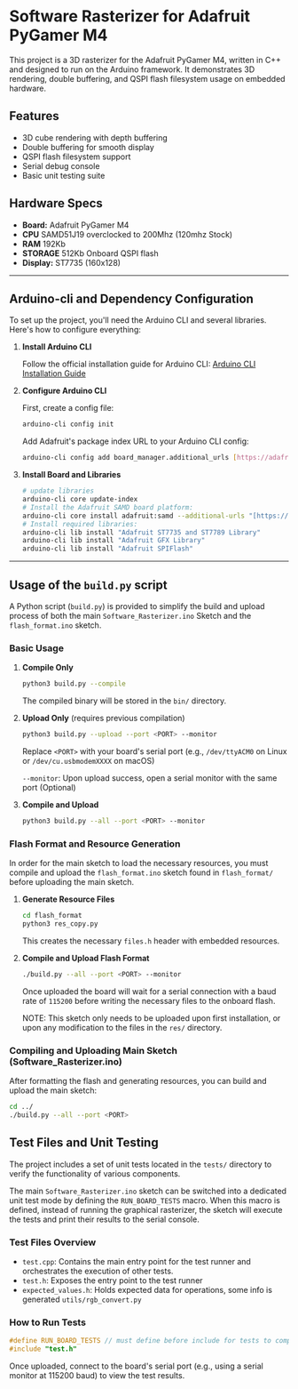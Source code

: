 # Software Rasterizer for Adafruit PyGamer M4

This project is a 3D rasterizer for the Adafruit PyGamer M4, written in C++ and designed to run on the Arduino framework. It demonstrates 3D rendering, double buffering, and QSPI flash filesystem usage on embedded hardware.

## Features

- 3D cube rendering with depth buffering
- Double buffering for smooth display
- QSPI flash filesystem support
- Serial debug console
- Basic unit testing suite

## Hardware Specs

- **Board:** Adafruit PyGamer M4
- **CPU** SAMD51J19 overclocked to 200Mhz (120mhz Stock)
- **RAM** 192Kb
- **STORAGE** 512Kb Onboard QSPI flash
- **Display:** ST7735 (160x128)

---

## Arduino-cli and Dependency Configuration

To set up the project, you'll need the Arduino CLI and several libraries. Here's how to configure everything:

1.  **Install Arduino CLI**

    Follow the official installation guide for Arduino CLI: [Arduino CLI Installation Guide](https://arduino.github.io/arduino-cli/latest/installation/)

2.  **Configure Arduino CLI**

    First, create a config file:

    ```sh
    arduino-cli config init
    ```

    Add Adafruit's package index URL to your Arduino CLI config:

    ```sh
    arduino-cli config add board_manager.additional_urls [https://adafruit.github.io/arduino-board-index/package_adafruit_index.json](https://adafruit.github.io/arduino-board-index/package_adafruit_index.json)
    ```

3.  **Install Board and Libraries**

    ```sh
    # update libraries
    arduino-cli core update-index
    # Install the Adafruit SAMD board platform:
    arduino-cli core install adafruit:samd --additional-urls "[https://adafruit.github.io/arduino-board-index/package_adafruit_index.json](https://adafruit.github.io/arduino-board-index/package_adafruit_index.json)"
    # Install required libraries:
    arduino-cli lib install "Adafruit ST7735 and ST7789 Library"
    arduino-cli lib install "Adafruit GFX Library"
    arduino-cli lib install "Adafruit SPIFlash"
    ```

---

## Usage of the `build.py` script

A Python script (`build.py`) is provided to simplify the build and upload process of both the main `Software_Rasterizer.ino` Sketch and the `flash_format.ino` sketch.

### Basic Usage

1.  **Compile Only**

    ```sh
    python3 build.py --compile
    ```

    The compiled binary will be stored in the `bin/` directory.

2.  **Upload Only** (requires previous compilation)

    ```sh
    python3 build.py --upload --port <PORT> --monitor
    ```

    Replace `<PORT>` with your board's serial port (e.g., `/dev/ttyACM0` on Linux or `/dev/cu.usbmodemXXXX` on macOS)
    
    ```--monitor```: Upon upload success, open a serial monitor with the same port (Optional)

3.  **Compile and Upload**

    ```sh
    python3 build.py --all --port <PORT> --monitor
    ```

### Flash Format and Resource Generation

In order for the main sketch to load the necessary resources, you must compile and upload the `flash_format.ino` sketch found in `flash_format/` before uploading the main sketch.

1.  **Generate Resource Files**

    ```sh
    cd flash_format
    python3 res_copy.py
    ```

    This creates the necessary `files.h` header with embedded resources.

2.  **Compile and Upload Flash Format**

    ```sh
    ./build.py --all --port <PORT> --monitor
    ```

    Once uploaded the board will wait for a serial connection with a baud rate of `115200` before writing the necessary files to the onboard flash.

    NOTE: This sketch only needs to be uploaded upon first installation, or upon any modification to the files in the `res/` directory.

### Compiling and Uploading Main Sketch (Software_Rasterizer.ino)

After formatting the flash and generating resources, you can build and upload the main sketch:

```sh
cd ../
./build.py --all --port <PORT>
```

## Test Files and Unit Testing

The project includes a set of unit tests located in the `tests/` directory to verify the functionality of various components.

The main `Software_Rasterizer.ino` sketch can be switched into a dedicated unit test mode by defining the `RUN_BOARD_TESTS` macro. When this macro is defined, instead of running the graphical rasterizer, the sketch will execute the tests and print their results to the serial console.

### Test Files Overview

-   `test.cpp`: Contains the main entry point for the test runner and orchestrates the execution of other tests.
-   `test.h`: Exposes the entry point to the test runner
-   `expected_values.h`: Holds expected data for operations, some info is generated ```utils/rgb_convert.py```

### How to Run Tests

```c++
#define RUN_BOARD_TESTS // must define before include for tests to compile and run
#include "test.h"
```

Once uploaded, connect to the board's serial port (e.g., using a serial monitor at 115200 baud) to view the test results.